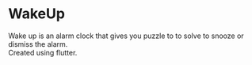 # WakeUp
Wake up is an alarm clock that gives you puzzle to to solve to snooze or dismiss the alarm.
<br>
Created using flutter.
